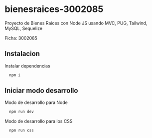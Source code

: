 # bienesraices-3002085

Proyecto de Bienes Raices con Node JS usando MVC, PUG, Tailwind, MySQL, Sequelize

Ficha: 3002085

## Instalacion

Instalar dependencias

```bash
  npm i
```

## Iniciar modo desarrollo

Modo de desarrollo para Node

```bash
  npm run dev
```

Modo de desarrollo para los CSS

```bash
  npm run css
```
